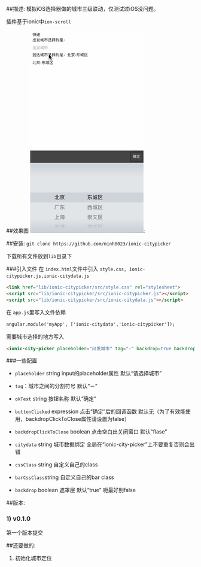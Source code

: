 ##描述:
模拟iOS选择器做的城市三级联动，仅测试过iOS没问题。

插件基于ionic中`ion-scroll`

##效果图
![效果图](demo.gif):

##安装:
`git clone https://github.com/minh8023/ionic-citypicker`

下载所有文件放到`lib`目录下

###引入文件
在 `index.html`文件中引入 `style.css, ionic-citypicker.js,ionic-citydata.js`

````html
<link href="lib/ionic-citypicker/src/style.css" rel="stylesheet">
<script src="lib/ionic-citypicker/src/ionic-citypicker.js"></script>
<script src="lib/ionic-citypicker/src/ionic-citydata.js"></script>
````    
在 `app.js`里写入文件依赖

````html
angular.module('myApp', ['ionic-citydata','ionic-citypicker']);
```` 
需要城市选择的地方写入
 
````html
<ionic-city-picker placeholder="出发城市" tag="-" backdrop=true backdrop-click-to-close=false css-class="xxx" okText="确定" citydata="citydata"  button-clicked="vm.cb()" ></ionic-city-picker>
````   

###一些配置
* `placeholder` string input的placeholder属性 默认“请选择城市”

* `tag`：城市之间的分割符号 默认“－”
 
* `okText` string 按钮名称 默认“确定”
  
* `buttonClicked` expression 点击“确定”后的回调函数 默认无（为了有效能使用，backdropClickToClose属性请设置为false）
  
* `backdropClickToClose` boolean  点击空白出关闭窗口 默认“flase”
  
* `citydata` string 城市数据绑定 全局在“ionic-city-picker”上不要重复否则会出错
  
* `cssClass` string 自定义自己的class
  
* `barCssClass`string 自定义自己的bar class
  
* `backdrop` boolean 遮罩层 默认“true” 呃最好别false


##版本:

### 1) v0.1.0
第一个版本提交


##还要做的:

1) 初始化城市定位